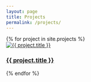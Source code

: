 ```yaml
---
layout: page
title: Projects
permalink: /projects/
---
```


<div class="projects-grid">
  {% for project in site.projects %}
    <div class="project-item">
      <a href="{{ project.url }}">
        <img src="{{ project.thumbnail }}" alt="{{ project.title }}">
        <h3>{{ project.title }}</h3>
      </a>
    </div>
  {% endfor %}
</div>
